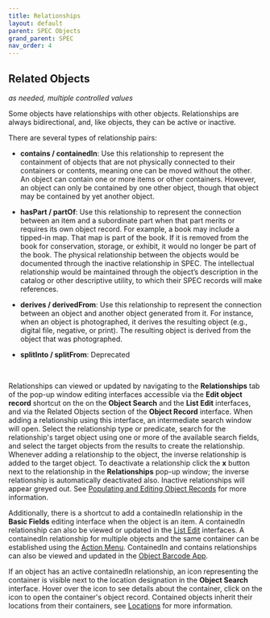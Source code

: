 ```yaml
---
title: Relationships
layout: default
parent: SPEC Objects
grand_parent: SPEC
nav_order: 4
---
```


## Related Objects 
*as needed, multiple controlled values*

Some objects have relationships with other objects. Relationships are always bidirectional, and, like objects, they can be active or inactive. 

There are several types of relationship pairs:

- **contains / containedIn**: Use this relationship to represent the containment of objects that are not physically connected to their containers or contents, meaning one can be moved without the other. An object can contain one or more items or other containers. However, an object can only be contained by one other object, though that object may be contained by yet another object.

- **hasPart / partOf**:  Use this relationship to represent the connection between an item and a subordinate part when that part merits or requires its own object record. For example, a book may include a tipped-in map. That map is part of the book. If it is removed from the book for conservation, storage, or exhibit, it would no longer be part of the book. The physical relationship between the objects would be documented through the inactive relationship in SPEC. The intellectual relationship would be maintained through the object’s description in the catalog or other descriptive utility, to which their SPEC records will make references.

- **derives / derivedFrom**: Use this relationship to represent the connection between an object and another object generated from it. For instance, when an object is photographed, it derives the resulting object (e.g., digital file, negative, or print). The resulting object is derived from the object that was photographed.

- **splitInto / splitFrom**: Deprecated

&nbsp; 
&nbsp; 

Relationships can viewed or updated by navigating to the **Relationships** tab of the pop-up window editing interfaces accessible via the **Edit object record** shortcut on the on the **Object Search** and the **List Edit** interfaces, and via the Related Objects section of the **Object Record** interface. When adding a relationship using this interface, an intermediate search window will open. Select the relationship type or predicate, search for the relationship's target object using one or more of the available search fields, and select the target objects from the results to create the relationship. Whenever adding a relationship to the object, the inverse relationship is added to the target object. To deactivate a relationship click the **x** button next to the relationship in the **Relationships** pop-up window; the inverse relationship is automatically deactivated also. Inactive relationships will appear greyed out. See [Populating and Editing Object Records](https://nypl.github.io/pres-docs/spec/specObjects.html#populating-and-editing-object-records) for more information. 

Additionally, there is a shortcut to add a containedIn relationship in the **Basic Fields** editing interface when the object is an item. A containedIn relationship can also be viewed or updated in the [List Edit](https://nypl.github.io/pres-docs/spec/specObjectsListEdit.htm) interfaces. A containedIn relationship for multiple objects and the same container can be established using the [Action Menu](https://nypl.github.io/pres-docs/spec/specObjectsActionMenu.html). ContainedIn and contains relationships can also be viewed and updated in the [Object Barcode App](https://nypl.github.io/pres-docs/spec/specObjectsOBA.html). 

If an object has an active containedIn relationship, an icon representing the container is visible next to the location designation in the **Object Search** interface. Hover over the icon to see details about the container, click on the icon to open the container's object record. Contained objects inherit their locations from their containers, see [Locations](https://nypl.github.io/pres-docs/spec/specObjectsLocations.html) for more information.

